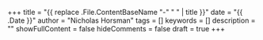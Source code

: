 +++
title = "{{ replace .File.ContentBaseName \"-\" \" \" | title }}"
date = "{{ .Date }}"
author = "Nicholas Horsman"
tags = []
keywords = []
description = ""
showFullContent = false
hideComments = false
draft = true
+++
